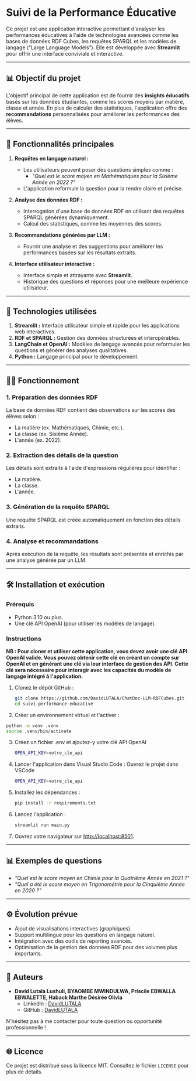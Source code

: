 # Suivi de la Performance Éducative

Ce projet est une application interactive permettant d'analyser les performances éducatives à l'aide de technologies avancées comme les bases de données RDF Cubes, les requêtes SPARQL et les modèles de langage (“Large Language Models”). Elle est développée avec **Streamlit** pour offrir une interface conviviale et interactive.

---

## 📊 Objectif du projet

L'objectif principal de cette application est de fournir des **insights éducatifs** basés sur les données étudiantes, comme les scores moyens par matière, classe et année. En plus de calculer des statistiques, l'application offre des **recommandations** personnalisées pour améliorer les performances des élèves.

---

## 📝 Fonctionnalités principales

1. **Requêtes en langage naturel :**
   - Les utilisateurs peuvent poser des questions simples comme :
     - _"Quel est le score moyen en Mathématiques pour la Sixième Année en 2022 ?"_
   - L'application reformule la question pour la rendre claire et précise.

2. **Analyse des données RDF :**
   - Interrogation d'une base de données RDF en utilisant des requêtes SPARQL générées dynamiquement.
   - Calcul des statistiques, comme les moyennes des scores.

3. **Recommandations générées par LLM :**
   - Fournir une analyse et des suggestions pour améliorer les performances basées sur les résultats extraits.

4. **Interface utilisateur interactive :**
   - Interface simple et attrayante avec **Streamlit**.
   - Historique des questions et réponses pour une meilleure expérience utilisateur.

---

## 🔧 Technologies utilisées

1. **Streamlit :** Interface utilisateur simple et rapide pour les applications web interactives.
2. **RDF et SPARQL :** Gestion des données structurées et interopérables.
3. **LangChain et OpenAI :** Modèles de langage avancés pour reformuler les questions et générer des analyses qualitatives.
4. **Python :** Langage principal pour le développement.

---

## 🕵️‍♂️ Fonctionnement

### 1. Préparation des données RDF
La base de données RDF contient des observations sur les scores des élèves selon :
- La matière (ex. Mathématiques, Chimie, etc.).
- La classe (ex. Sixième Année).
- L'année (ex. 2022).

### 2. Extraction des détails de la question
Les détails sont extraits à l'aide d'expressions régulières pour identifier :
- La matière.
- La classe.
- L'année.

### 3. Génération de la requête SPARQL
Une requête SPARQL est créée automatiquement en fonction des détails extraits.

### 4. Analyse et recommandations
Après exécution de la requête, les résultats sont présentés et enrichis par une analyse générée par un LLM.

---

## 🛠️ Installation et exécution

### Prérequis
- Python 3.10 ou plus.
- Une clé API OpenAI (pour utiliser les modèles de langage).

### Instructions

**NB : Pour cloner et utiliser cette application, vous devez avoir une clé API OpenAI valide. Vous pouvez obtenir cette clé en créant un compte sur OpenAI et en générant une clé via leur interface de gestion des API. Cette clé sera nécessaire pour interagir avec les capacités du modèle de langage intégré à l'application.**

1. Clonez le dépôt GitHub :
   ```bash
   git clone https://github.com/DavidLUTALA/ChatDoc-LLM-RDFCubes.git
   cd suivi-performance-educative
   ```

2. Créer un environnement virtuel et l'activer :

  ```bash
python -m venv .venv
source .venv/bin/activate
  ```

3. Créez un fichier .env et ajoutez-y votre clé API OpenAI

   ```bash
   OPEN_API_KEY=votre_cle_api
   ```

4. Lancer l'application dans Visual Studio Code : Ouvrez le projet dans VSCode

   ```bash
   OPEN_API_KEY=votre_cle_api
   ```
   
5. Installez les dépendances :
   ```bash
   pip install -r requirements.txt
   ```

6. Lancez l'application :
   ```bash
   streamlit run main.py
   ```

4. Ouvrez votre navigateur sur [http://localhost:8501](http://localhost:8501).

---

## 📊 Exemples de questions

- _"Quel est le score moyen en Chimie pour la Quatrième Année en 2021 ?"_
- _"Quel a été le score moyen en Trigonométrie pour la Cinquième Année en 2020 ?"_

---

## ⚙️ Évolution prévue

- Ajout de visualisations interactives (graphiques).
- Support multilingue pour les questions en langage naturel.
- Intégration avec des outils de reporting avancés.
- Optimisation de la gestion des données RDF pour des volumes plus importants.

---

## 🚀 Auteurs

- **David Lutala Lushuli, BYAOMBE MWINDULWA, Priscile EBWALLA EBWALETTE, Haback Marthe Désirée Olivia**
  - LinkedIn : [DavidLUTALA](https://www.linkedin.com/in/david-lutala-719952164/)
  - GitHub : [DavidLUTALA](https://github.com/DavidLUTALA)

N'hésitez pas à me contacter pour toute question ou opportunité professionnelle !

---

## 🌐 Licence

Ce projet est distribué sous la licence MIT. Consultez le fichier `LICENSE` pour plus de détails.

